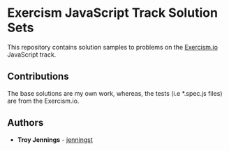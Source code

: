# Exercism JavaScript Track Solution Sets

This repository contains solution samples to problems on the [Exercism.io](https://exercism.io/my/tracks/javascript) JavaScript track.  

## Contributions

The base solutions are my own work, whereas, the tests (i.e *.spec.js files) are from the Exercism.io.

## Authors

* **Troy Jennings** - [jenningst](https://github.com/jenningst)
